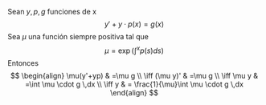 Sean $y,p,g$ funciones de x
$$
y'+y\cdot p(x)=g(x)
$$
Sea $\mu$ una función siempre positiva tal que
$$
\mu = \exp\left( \int^{x}p(s)ds \right)
$$
Entonces 
$$
\begin{align}
\mu(y'+yp) & =\mu g \\
\iff (\mu y)'  & =\mu g \\
\iff \mu y & =\int \mu \cdot g \,dx \\
\iff y  & = \frac{1}{\mu}\int \mu \cdot g \,dx
\end{align}
$$

